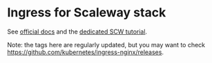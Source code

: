 # Ingress for Scaleway stack

See [official docs](https://github.com/kubernetes/ingress-nginx/blob/main/docs/deploy/index.md#scaleway) and the [dedicated SCW tutorial](https://www.scaleway.com/en/docs/tutorials/proxy-protocol-v2-load-balancer/#configuring-proxy-protocol-for-ingress-nginx).

Note: the tags here are regularly updated, but you may want to check https://github.com/kubernetes/ingress-nginx/releases.
